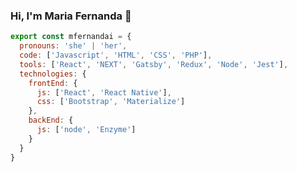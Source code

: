 ### Hi, I'm Maria Fernanda 👋

```js
export const mfernandai = {
  pronouns: 'she' | 'her',
  code: ['Javascript', 'HTML', 'CSS', 'PHP'],
  tools: ['React', 'NEXT', 'Gatsby', 'Redux', 'Node', 'Jest'],
  technologies: {
    frontEnd: {
      js: ['React', 'React Native'],
      css: ['Bootstrap', 'Materialize']
    },
    backEnd: {
      js: ['node', 'Enzyme']
    }      
  }
}

```
<!--
**mfernandail/mfernandail** is a ✨ _special_ ✨ repository because its `README.md` (this file) appears on your GitHub profile.

Here are some ideas to get you started:

- 🔭 I’m currently working on ...
- 🌱 I’m currently learning ...
- 👯 I’m looking to collaborate on ...
- 🤔 I’m looking for help with ...
- 💬 Ask me about ...
- 📫 How to reach me: ...
- 😄 Pronouns: ...
- ⚡ Fun fact: ...
-->
